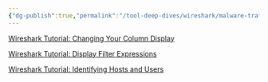 ```yaml
---
{"dg-publish":true,"permalink":"/tool-deep-dives/wireshark/malware-traffic-analysis/tutorials/00-getting-setup/"}
---
```


[Wireshark Tutorial: Changing Your Column Display](https://unit42.paloaltonetworks.com/unit42-customizing-wireshark-changing-column-display/)

[Wireshark Tutorial: Display Filter Expressions](https://unit42.paloaltonetworks.com/using-wireshark-display-filter-expressions/)

[Wireshark Tutorial: Identifying Hosts and Users](https://unit42.paloaltonetworks.com/using-wireshark-identifying-hosts-and-users/)